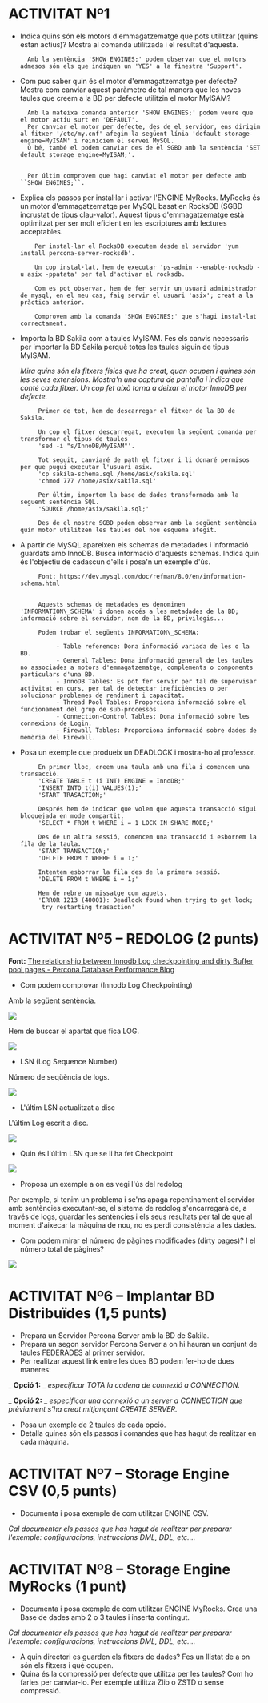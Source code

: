 # ACTIVITAT Nº1

- Indica quins són els motors d&#39;emmagatzematge que pots utilitzar (quins estan actius)? Mostra al comanda utilitzada i el resultat d&#39;aquesta.

        Amb la sentència 'SHOW ENGINES;' podem observar que el motors admesos són els que indiquen un 'YES' a la finestra 'Support'.

- Com puc saber quin és el motor d&#39;emmagatzematge per defecte? Mostra com canviar aquest paràmetre de tal manera que les noves taules que creem a la BD per defecte utilitzin el motor MyISAM?

        Amb la mateixa comanda anterior 'SHOW ENGINES;' podem veure que el motor actiu surt en 'DEFAULT'.
        Per canviar el motor per defecte, des de el servidor, ens dirigim al fitxer '/etc/my.cnf' afegim la següent línia 'default-storage-engine=MyISAM' i reiniciem el servei MySQL.
        O bé, també el podem canviar des de el SGBD amb la sentència 'SET default_storage_engine=MyISAM;'.


        Per últim comprovem que hagi canviat el motor per defecte amb ``SHOW ENGINES;``.


- Explica els passos per instal·lar i activar l&#39;ENGINE MyRocks. MyRocks és un motor d&#39;emmagatzematge per MySQL basat en RocksDB (SGBD incrustat de tipus clau-valor). Aquest tipus d&#39;emmagatzematge està optimitzat per ser molt eficient en les escriptures amb lectures acceptables.

          Per instal·lar el RocksDB executem desde el servidor 'yum install percona-server-rocksdb'.
         
          Un cop instal·lat, hem de executar 'ps-admin --enable-rocksdb -u asix -ppatata' per tal d'activar el rocksdb. 
          
          Com es pot observar, hem de fer servir un usuari administrador de mysql, en el meu cas, faig servir el usuari 'asix'; creat a la pràctica anterior.

          Comprovem amb la comanda 'SHOW ENGINES;' que s'hagi instal·lat correctament.


- Importa la BD Sakila com a taules MyISAM. Fes els canvis necessaris per importar la BD Sakila perquè totes les taules siguin de tipus MyISAM.

  _Mira quins són els fitxers físics que ha creat, quan ocupen i quines són les seves extensions. Mostra&#39;n una captura de pantalla i indica què conté cada fitxer._
  _Un cop fet això torna a deixar el motor InnoDB per defecte._

           Primer de tot, hem de descarregar el fitxer de la BD de Sakila.
           
           Un cop el fitxer descarregat, executem la següent comanda per transformar el tipus de taules
           'sed -i "s/InnoDB/MyISAM"'.
           
           Tot seguit, canviaré de path el fitxer i li donaré permisos per que pugui executar l'usuari asix.
           'cp sakila-schema.sql /home/asix/sakila.sql'
           'chmod 777 /home/asix/sakila.sql'
           
           Per últim, importem la base de dades transformada amb la seguent sentència SQL.
           'SOURCE /home/asix/sakila.sql;' 
           
           Des de el nostre SGBD podem observar amb la següent sentència quin motor utilitzen les taules del nou esquema afegit.


- A partir de MySQL apareixen els schemas de metadades i informació guardats amb InnoDB. Busca informació d&#39;aquests schemas. Indica quin és l&#39;objectiu de cadascun d&#39;ells i posa&#39;n un exemple d&#39;ús.

           Font: https://dev.mysql.com/doc/refman/8.0/en/information-schema.html


           Aquests schemas de metadades es denominen 'INFORMATION\_SCHEMA' i donen accés a les metadades de la BD; informació sobre el servidor, nom de la BD, privilegis...

           Podem trobar el següents INFORMATION\_SCHEMA:

                - Table reference: Dona informació variada de les o la BD.
                - General Tables: Dona informació general de les taules no associades a motors d'emmagatzematge, complements o components particulars d'una BD.
                - InnoDB Tables: Es pot fer servir per tal de supervisar activitat en curs, per tal de detectar ineficiències o per solucionar problemes de rendiment i capacitat.
                - Thread Pool Tables: Proporciona informació sobre el funcionament del grup de sub-processos.
                - Connection-Control Tables: Dona informació sobre les connexions de Login.
                - Firewall Tables: Proporciona informació sobre dades de memòria del Firewall.

- Posa un exemple que produeix un DEADLOCK i mostra-ho al professor.

           En primer lloc, creem una taula amb una fila i comencem una transacció.
           'CREATE TABLE t (i INT) ENGINE = InnoDB;'
           'INSERT INTO t(i) VALUES(1);'
           'START TRASACTION;'

           Després hem de indicar que volem que aquesta transacció sigui bloquejada en mode compartit.
           'SELECT * FROM t WHERE i = 1 LOCK IN SHARE MODE;'

           Des de un altra sessió, comencem una transacció i esborrem la fila de la taula.
           'START TRANSACTION;'
           'DELETE FROM t WHERE i = 1;'

           Intentem esborrar la fila des de la primera sessió.
           'DELETE FROM t WHERE i = 1;'

           Hem de rebre un missatge com aquets.
           'ERROR 1213 (40001): Deadlock found when trying to get lock;
            try restarting trasaction'




# ACTIVITAT Nº5 – REDOLOG (2 punts)

**Font:** [The relationship between Innodb Log checkpointing and dirty Buffer pool pages - Percona Database Performance Blog](https://www.percona.com/blog/2012/02/17/the-relationship-between-innodb-log-checkpointing-and-dirty-buffer-pool-pages/)

- Com podem comprovar (Innodb Log Checkpointing)

Amb la següent sentència.

![](RackMultipart20220403-4-ig9m1g_html_e85ed9087c5191bf.png)

Hem de buscar el apartat que fica LOG.

![](RackMultipart20220403-4-ig9m1g_html_b0913b5ce7aa8cda.png)

- LSN (Log Sequence Number)

Número de seqüència de logs.

![](RackMultipart20220403-4-ig9m1g_html_f44f3167293acac.png)

- L&#39;últim LSN actualitzat a disc

L&#39;últim Log escrit a disc.

![](RackMultipart20220403-4-ig9m1g_html_6b96656e67f161f2.png)

- Quin és l&#39;últim LSN que se li ha fet Checkpoint

![](RackMultipart20220403-4-ig9m1g_html_92abd1fb1e6fd8c1.png)

- Proposa un exemple a on es vegi l&#39;ús del redolog

Per exemple, si tenim un problema i se&#39;ns apaga repentinament el servidor amb sentències executant-se, el sistema de redolog s&#39;encarregarà de, a través de logs, guardar les sentències i els seus resultats per tal de que al moment d&#39;aixecar la màquina de nou, no es perdi consistència a les dades.

- Com podem mirar el número de pàgines modificades (dirty pages)? I el número total de pàgines?

![](RackMultipart20220403-4-ig9m1g_html_11833662130272d3.png)

# ACTIVITAT Nº6 – Implantar BD Distribuïdes (1,5 punts)

- Prepara un Servidor Percona Server amb la BD de Sakila.
- Prepara un segon servidor Percona Server a on hi hauran un conjunt de taules FEDERADES al primer servidor.
- Per realitzar aquest link entre les dues BD podem fer-ho de dues maneres:

_ **Opció 1:** _ _especificar TOTA la cadena de connexió a CONNECTION._

_ **Opció 2:** _ _especificar una connexió a un server a CONNECTION que prèviament s&#39;ha creat mitjançant CREATE SERVER._

- Posa un exemple de 2 taules de cada opció.
- Detalla quines són els passos i comandes que has hagut de realitzar en cada màquina.

# ACTIVITAT Nº7 – Storage Engine CSV (0,5 punts)

- Documenta i posa exemple de com utilitzar ENGINE CSV.

_Cal documentar els passos que has hagut de realitzar per preparar l&#39;exemple: configuracions, instruccions DML, DDL, etc...._

# ACTIVITAT Nº8 – Storage Engine MyRocks (1 punt)

- Documenta i posa exemple de com utilitzar ENGINE MyRocks. Crea una Base de dades amb 2 o 3 taules i inserta contingut.

_Cal documentar els passos que has hagut de realitzar per preparar l&#39;exemple: configuracions, instruccions DML, DDL, etc...._

- A quin directori es guarden els fitxers de dades? Fes un llistat de a on són els fitxers i què ocupen.
- Quina és la compressió per defecte que utilitza per les taules? Com ho faries per canviar-lo. Per exemple utilitza Zlib o ZSTD o sense compressió.
